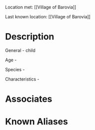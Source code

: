 Location met: [[Village of Barovia]]

Last known location: [[Village of Barovia]]
# Description
General - child

Age - 

Species - 

Characteristics - 
# Associates

# Known Aliases
